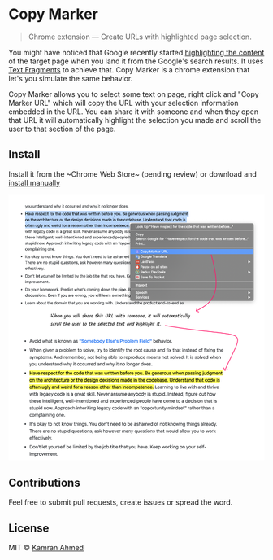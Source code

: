 # Copy Marker
> Chrome extension — Create URLs with highlighted page selection.

You might have noticed that Google recently started [highlighting the content](https://i.imgur.com/YVcpRjb.png) of the target page when you land it from the Google's search results. It uses [Text Fragments](https://wicg.github.io/scroll-to-text-fragment/) to achieve that. Copy Marker is a chrome extension that let's you simulate the same behavior.

Copy Marker allows you to select some text on page, right click and "Copy Marker URL" which will copy the URL with your selection information embedded in the URL. You can share it with someone and when they open that URL it will automatically highlight the selection you made and scroll the user to that section of the page.

## Install 

Install it from the ~Chrome Web Store~ (pending review) or download and [install manually](http://superuser.com/a/247654/6877)

![](./shot.png)

## Contributions

Feel free to submit pull requests, create issues or spread the word.

## License

MIT © [Kamran Ahmed](https://twitter.com/kamranahmedse)
